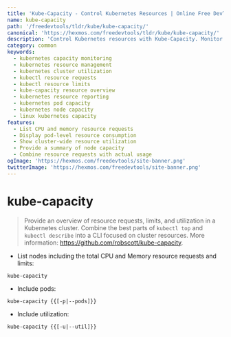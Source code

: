 ```yaml
---
title: 'Kube-Capacity - Control Kubernetes Resources | Online Free DevTools by Hexmos'
name: kube-capacity
path: '/freedevtools/tldr/kube/kube-capacity/'
canonical: 'https://hexmos.com/freedevtools/tldr/kube/kube-capacity/'
description: 'Control Kubernetes resources with Kube-Capacity. Monitor resource requests, limits and utilization in your Kubernetes cluster. Free online tool, no registration required.'
category: common
keywords:
  - kubernetes capacity monitoring
  - kubernetes resource management
  - kubernetes cluster utilization
  - kubectl resource requests
  - kubectl resource limits
  - kube-capacity resource overview
  - kubernetes resource reporting
  - kubernetes pod capacity
  - kubernetes node capacity
  - linux kubernetes capacity
features:
  - List CPU and memory resource requests
  - Display pod-level resource consumption
  - Show cluster-wide resource utilization
  - Provide a summary of node capacity
  - Combine resource requests with actual usage
ogImage: 'https://hexmos.com/freedevtools/site-banner.png'
twitterImage: 'https://hexmos.com/freedevtools/site-banner.png'
---
```


# kube-capacity

> Provide an overview of resource requests, limits, and utilization in a Kubernetes cluster.
> Combine the best parts of `kubectl top` and `kubectl describe` into a CLI focused on cluster resources.
> More information: <https://github.com/robscott/kube-capacity>.

- List nodes including the total CPU and Memory resource requests and limits:

`kube-capacity`

- Include pods:

`kube-capacity {{[-p|--pods]}}`

- Include utilization:

`kube-capacity {{[-u|--util]}}`
